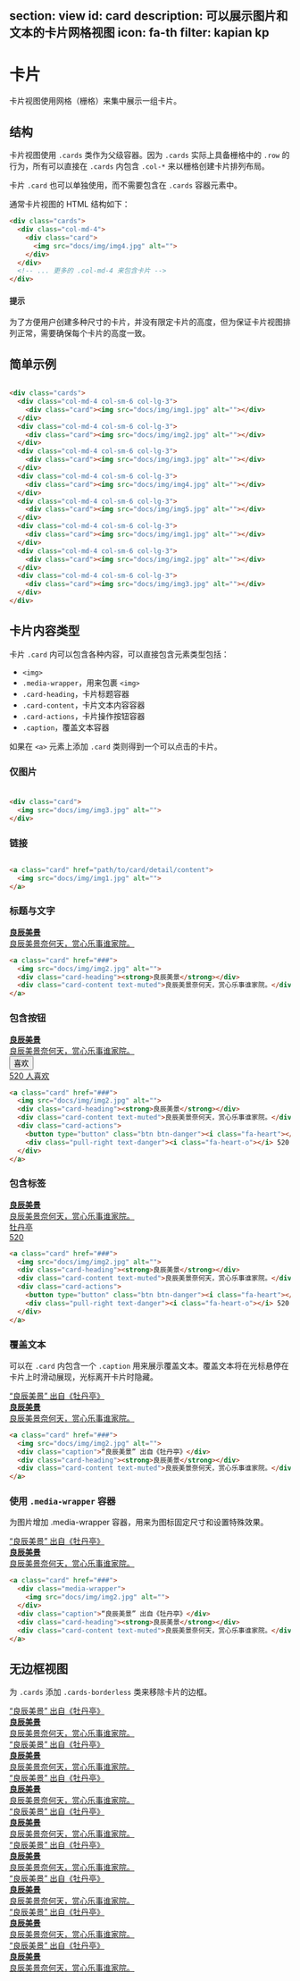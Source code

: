 ﻿section: view
id: card
description: 可以展示图片和文本的卡片网格视图
icon: fa-th
filter: kapian kp
---

# 卡片

卡片视图使用网格（栅格）来集中展示一组卡片。

<style>
.example-cards {padding-bottom: 0;}
.example-cards > .card {width: 300px; max-width: 100%; margin-bottom: 20px;}
.example-cards > .cards-condensed {margin-bottom: 20px}
</style>

## 结构

卡片视图使用 `.cards` 类作为父级容器。因为 `.cards` 实际上具备栅格中的 `.row` 的行为，所有可以直接在 `.cards` 内包含 `.col-*` 来以栅格创建卡片排列布局。

卡片 `.card` 也可以单独使用，而不需要包含在 `.cards` 容器元素中。

通常卡片视图的 HTML 结构如下：

```html
<div class="cards">
  <div class="col-md-4">
    <div class="card">
      <img src="docs/img/img4.jpg" alt="">
    </div>
  </div>
  <!-- ... 更多的 .col-md-4 来包含卡片 -->
</div>
```

<div class="alert alert-primary-inverse">
  <h4>提示</h4>
  <p>为了方便用户创建多种尺寸的卡片，并没有限定卡片的高度，但为保证卡片视图排列正常，需要确保每个卡片的高度一致。</p>
</div>

## 简单示例

<example class="example-cards">
  <div class="cards">
    <div class="col-md-4 col-sm-6 col-lg-3">
      <div class="card"><img src="docs/img/img1.jpg" alt=""></div>
    </div>
    <div class="col-md-4 col-sm-6 col-lg-3">
      <div class="card"><img src="docs/img/img2.jpg" alt=""></div>
    </div>
    <div class="col-md-4 col-sm-6 col-lg-3">
      <div class="card"><img src="docs/img/img3.jpg" alt=""></div>
    </div>
    <div class="col-md-4 col-sm-6 col-lg-3">
      <div class="card"><img src="docs/img/img4.jpg" alt=""></div>
    </div>
    <div class="col-md-4 col-sm-6 col-lg-3">
      <div class="card"><img src="docs/img/img5.jpg" alt=""></div>
    </div>
    <div class="col-md-4 col-sm-6 col-lg-3">
      <div class="card"><img src="docs/img/img1.jpg" alt=""></div>
    </div>
    <div class="col-md-4 col-sm-6 col-lg-3">
      <div class="card"><img src="docs/img/img2.jpg" alt=""></div>
    </div>
    <div class="col-md-4 col-sm-6 col-lg-3">
      <div class="card"><img src="docs/img/img3.jpg" alt=""></div>
    </div>
  </div>
</example>

```html
<div class="cards">
  <div class="col-md-4 col-sm-6 col-lg-3">
    <div class="card"><img src="docs/img/img1.jpg" alt=""></div>
  </div>
  <div class="col-md-4 col-sm-6 col-lg-3">
    <div class="card"><img src="docs/img/img2.jpg" alt=""></div>
  </div>
  <div class="col-md-4 col-sm-6 col-lg-3">
    <div class="card"><img src="docs/img/img3.jpg" alt=""></div>
  </div>
  <div class="col-md-4 col-sm-6 col-lg-3">
    <div class="card"><img src="docs/img/img4.jpg" alt=""></div>
  </div>
  <div class="col-md-4 col-sm-6 col-lg-3">
    <div class="card"><img src="docs/img/img5.jpg" alt=""></div>
  </div>
  <div class="col-md-4 col-sm-6 col-lg-3">
    <div class="card"><img src="docs/img/img1.jpg" alt=""></div>
  </div>
  <div class="col-md-4 col-sm-6 col-lg-3">
    <div class="card"><img src="docs/img/img2.jpg" alt=""></div>
  </div>
  <div class="col-md-4 col-sm-6 col-lg-3">
    <div class="card"><img src="docs/img/img3.jpg" alt=""></div>
  </div>
</div>
```

## 卡片内容类型

卡片 `.card` 内可以包含各种内容，可以直接包含元素类型包括：

 - `<img>`
 - `.media-wrapper`，用来包裹 `<img>`
 - `.card-heading`，卡片标题容器
 - `.card-content`，卡片文本内容容器
 - `.card-actions`，卡片操作按钮容器
 - `.caption`，覆盖文本容器

如果在 `<a>` 元素上添加 `.card` 类则得到一个可以点击的卡片。

### 仅图片

<example class="example-cards">
  <div class="card">
    <img src="docs/img/img3.jpg" alt="">
  </div>
</example>

```html
<div class="card">
  <img src="docs/img/img3.jpg" alt="">
</div>
```

### 链接

<example class="example-cards">
  <a class="card" href="###">
    <img src="docs/img/img1.jpg" alt="">
  </a>
</example>

```html
<a class="card" href="path/to/card/detail/content">
  <img src="docs/img/img1.jpg" alt="">
</a>
```

### 标题与文字

<example class="example-cards">
  <a class="card" href="###">
    <img src="docs/img/img2.jpg" alt="">
    <div class="card-heading"><strong>良辰美景</strong></div>
    <div class="card-content text-muted">良辰美景奈何天，赏心乐事谁家院。</div>
  </a>
</example>

```html
<a class="card" href="###">
  <img src="docs/img/img2.jpg" alt="">
  <div class="card-heading"><strong>良辰美景</strong></div>
  <div class="card-content text-muted">良辰美景奈何天，赏心乐事谁家院。</div>
</a>
```

### 包含按钮

<example class="example-cards">
  <a class="card" href="###">
    <img src="docs/img/img2.jpg" alt="">
    <div class="card-heading"><strong>良辰美景</strong></div>
    <div class="card-content text-muted">良辰美景奈何天，赏心乐事谁家院。</div>
    <div class="card-actions">
      <button type="button" class="btn btn-danger"><i class="fa-heart"></i> 喜欢</button>
      <div class="pull-right text-danger"><i class="fa-heart-o"></i> 520 人喜欢</div>
    </div>
  </a>
</example>

```html
<a class="card" href="###">
  <img src="docs/img/img2.jpg" alt="">
  <div class="card-heading"><strong>良辰美景</strong></div>
  <div class="card-content text-muted">良辰美景奈何天，赏心乐事谁家院。</div>
  <div class="card-actions">
    <button type="button" class="btn btn-danger"><i class="fa-heart"></i> 喜欢</button>
    <div class="pull-right text-danger"><i class="fa-heart-o"></i> 520 人喜欢</div>
  </div>
</a>
```

### 包含标签

<example class="example-cards">
  <a class="card" href="###">
    <img src="docs/img/img2.jpg" alt="">
    <div class="card-heading"><strong>良辰美景</strong></div>
    <div class="card-content text-muted">良辰美景奈何天，赏心乐事谁家院。</div>
    <div class="card-actions">
      <span class="label label-warning">牡丹亭</span>
      <div class="pull-right"><i class="fa-comments-o"></i> 520</div>
    </div>
  </a>
</example>

```html
<a class="card" href="###">
  <img src="docs/img/img2.jpg" alt="">
  <div class="card-heading"><strong>良辰美景</strong></div>
  <div class="card-content text-muted">良辰美景奈何天，赏心乐事谁家院。</div>
  <div class="card-actions">
    <button type="button" class="btn btn-danger"><i class="fa-heart"></i> 喜欢</button>
    <div class="pull-right text-danger"><i class="fa-heart-o"></i> 520 人喜欢</div>
  </div>
</a>
```

### 覆盖文本

可以在 `.card` 内包含一个 `.caption` 用来展示覆盖文本。覆盖文本将在光标悬停在卡片上时滑动展现，光标离开卡片时隐藏。

<example class="example-cards">
  <a class="card" href="###">
    <img src="docs/img/img2.jpg" alt="">
    <div class="caption">“良辰美景” 出自《牡丹亭》</div>
    <div class="card-heading"><strong>良辰美景</strong></div>
    <div class="card-content text-muted">良辰美景奈何天，赏心乐事谁家院。</div>
  </a>
</example>

```html
<a class="card" href="###">
  <img src="docs/img/img2.jpg" alt="">
  <div class="caption">“良辰美景” 出自《牡丹亭》</div>
  <div class="card-heading"><strong>良辰美景</strong></div>
  <div class="card-content text-muted">良辰美景奈何天，赏心乐事谁家院。</div>
</a>
```

### 使用 `.media-wrapper` 容器

为图片增加 .media-wrapper 容器，用来为图标固定尺寸和设置特殊效果。

<example class="example-cards">
  <a class="card" href="###">
    <div class="media-wrapper">
      <img src="docs/img/img2.jpg" alt="">
    </div>
    <div class="caption">“良辰美景” 出自《牡丹亭》</div>
    <div class="card-heading"><strong>良辰美景</strong></div>
    <div class="card-content text-muted">良辰美景奈何天，赏心乐事谁家院。</div>
  </a>
</example>

```html
<a class="card" href="###">
  <div class="media-wrapper">
    <img src="docs/img/img2.jpg" alt="">
  </div>
  <div class="caption">“良辰美景” 出自《牡丹亭》</div>
  <div class="card-heading"><strong>良辰美景</strong></div>
  <div class="card-content text-muted">良辰美景奈何天，赏心乐事谁家院。</div>
</a>
```

## 无边框视图

为 `.cards` 添加 `.cards-borderless` 类来移除卡片的边框。

<example class="example-cards">
  <div class="cards cards-borderless">
    <div class="col-md-4 col-sm-6 col-lg-3">
      <a class="card" href="###">
        <img src="docs/img/img2.jpg" alt="">
        <div class="caption">“良辰美景” 出自《牡丹亭》</div>
        <div class="card-heading"><strong>良辰美景</strong></div>
        <div class="card-content text-muted">良辰美景奈何天，赏心乐事谁家院。</div>
      </a>
    </div>
    <div class="col-md-4 col-sm-6 col-lg-3">
      <a class="card" href="###">
        <img src="docs/img/img1.jpg" alt="">
        <div class="caption">“良辰美景” 出自《牡丹亭》</div>
        <div class="card-heading"><strong>良辰美景</strong></div>
        <div class="card-content text-muted">良辰美景奈何天，赏心乐事谁家院。</div>
      </a>
    </div>
    <div class="col-md-4 col-sm-6 col-lg-3">
      <a class="card" href="###">
        <img src="docs/img/img5.jpg" alt="">
        <div class="caption">“良辰美景” 出自《牡丹亭》</div>
        <div class="card-heading"><strong>良辰美景</strong></div>
        <div class="card-content text-muted">良辰美景奈何天，赏心乐事谁家院。</div>
      </a>
    </div>
    <div class="col-md-4 col-sm-6 col-lg-3">
      <a class="card" href="###">
        <img src="docs/img/img4.jpg" alt="">
        <div class="caption">“良辰美景” 出自《牡丹亭》</div>
        <div class="card-heading"><strong>良辰美景</strong></div>
        <div class="card-content text-muted">良辰美景奈何天，赏心乐事谁家院。</div>
      </a>
    </div>
    <div class="col-md-4 col-sm-6 col-lg-3">
      <a class="card" href="###">
        <img src="docs/img/img3.jpg" alt="">
        <div class="caption">“良辰美景” 出自《牡丹亭》</div>
        <div class="card-heading"><strong>良辰美景</strong></div>
        <div class="card-content text-muted">良辰美景奈何天，赏心乐事谁家院。</div>
      </a>
    </div>
    <div class="col-md-4 col-sm-6 col-lg-3">
      <a class="card" href="###">
        <img src="docs/img/img2.jpg" alt="">
        <div class="caption">“良辰美景” 出自《牡丹亭》</div>
        <div class="card-heading"><strong>良辰美景</strong></div>
        <div class="card-content text-muted">良辰美景奈何天，赏心乐事谁家院。</div>
      </a>
    </div>
    <div class="col-md-4 col-sm-6 col-lg-3">
      <a class="card" href="###">
        <img src="docs/img/img1.jpg" alt="">
        <div class="caption">“良辰美景” 出自《牡丹亭》</div>
        <div class="card-heading"><strong>良辰美景</strong></div>
        <div class="card-content text-muted">良辰美景奈何天，赏心乐事谁家院。</div>
      </a>
    </div>
    <div class="col-md-4 col-sm-6 col-lg-3">
      <a class="card" href="###">
        <img src="docs/img/img5.jpg" alt="">
        <div class="caption">“良辰美景” 出自《牡丹亭》</div>
        <div class="card-heading"><strong>良辰美景</strong></div>
        <div class="card-content text-muted">良辰美景奈何天，赏心乐事谁家院。</div>
      </a>
    </div>
  </div>
</example>

<template class="pre-scrollable linenums"/>

```html
<div class="cards cards-borderless">
  <div class="col-md-4 col-sm-6 col-lg-3">
    <a class="card" href="###">
      <img src="docs/img/img2.jpg" alt="">
      <div class="caption">“良辰美景” 出自《牡丹亭》</div>
      <div class="card-heading"><strong>良辰美景</strong></div>
      <div class="card-content text-muted">良辰美景奈何天，赏心乐事谁家院。</div>
    </a>
  </div>
  <div class="col-md-4 col-sm-6 col-lg-3">
    <a class="card" href="###">
      <img src="docs/img/img1.jpg" alt="">
      <div class="caption">“良辰美景” 出自《牡丹亭》</div>
      <div class="card-heading"><strong>良辰美景</strong></div>
      <div class="card-content text-muted">良辰美景奈何天，赏心乐事谁家院。</div>
    </a>
  </div>
  <div class="col-md-4 col-sm-6 col-lg-3">
    <a class="card" href="###">
      <img src="docs/img/img5.jpg" alt="">
      <div class="caption">“良辰美景” 出自《牡丹亭》</div>
      <div class="card-heading"><strong>良辰美景</strong></div>
      <div class="card-content text-muted">良辰美景奈何天，赏心乐事谁家院。</div>
    </a>
  </div>
  <div class="col-md-4 col-sm-6 col-lg-3">
    <a class="card" href="###">
      <img src="docs/img/img4.jpg" alt="">
      <div class="caption">“良辰美景” 出自《牡丹亭》</div>
      <div class="card-heading"><strong>良辰美景</strong></div>
      <div class="card-content text-muted">良辰美景奈何天，赏心乐事谁家院。</div>
    </a>
  </div>
  <div class="col-md-4 col-sm-6 col-lg-3">
    <a class="card" href="###">
      <img src="docs/img/img3.jpg" alt="">
      <div class="caption">“良辰美景” 出自《牡丹亭》</div>
      <div class="card-heading"><strong>良辰美景</strong></div>
      <div class="card-content text-muted">良辰美景奈何天，赏心乐事谁家院。</div>
    </a>
  </div>
  <div class="col-md-4 col-sm-6 col-lg-3">
    <a class="card" href="###">
      <img src="docs/img/img2.jpg" alt="">
      <div class="caption">“良辰美景” 出自《牡丹亭》</div>
      <div class="card-heading"><strong>良辰美景</strong></div>
      <div class="card-content text-muted">良辰美景奈何天，赏心乐事谁家院。</div>
    </a>
  </div>
  <div class="col-md-4 col-sm-6 col-lg-3">
    <a class="card" href="###">
      <img src="docs/img/img1.jpg" alt="">
      <div class="caption">“良辰美景” 出自《牡丹亭》</div>
      <div class="card-heading"><strong>良辰美景</strong></div>
      <div class="card-content text-muted">良辰美景奈何天，赏心乐事谁家院。</div>
    </a>
  </div>
  <div class="col-md-4 col-sm-6 col-lg-3">
    <a class="card" href="###">
      <img src="docs/img/img5.jpg" alt="">
      <div class="caption">“良辰美景” 出自《牡丹亭》</div>
      <div class="card-heading"><strong>良辰美景</strong></div>
      <div class="card-content text-muted">良辰美景奈何天，赏心乐事谁家院。</div>
    </a>
  </div>
</div>
```

## 紧凑视图

为 `.cards` 添加 `.cards-condensed` 类可以得到更为紧凑的视图，卡片之间将没有间距。

<example class="example-cards">
  <div class="cards cards-condensed">
    <div class="col-md-4 col-sm-6 col-lg-3">
      <a class="card" href="###">
        <img src="docs/img/img2.jpg" alt="">
        <div class="caption">“良辰美景” 出自《牡丹亭》</div>
        <div class="card-heading"><strong>良辰美景</strong></div>
        <div class="card-content text-muted">良辰美景奈何天，赏心乐事谁家院。</div>
      </a>
    </div>
    <div class="col-md-4 col-sm-6 col-lg-3">
      <a class="card" href="###">
        <img src="docs/img/img1.jpg" alt="">
        <div class="caption">“良辰美景” 出自《牡丹亭》</div>
        <div class="card-heading"><strong>良辰美景</strong></div>
        <div class="card-content text-muted">良辰美景奈何天，赏心乐事谁家院。</div>
      </a>
    </div>
    <div class="col-md-4 col-sm-6 col-lg-3">
      <a class="card" href="###">
        <img src="docs/img/img5.jpg" alt="">
        <div class="caption">“良辰美景” 出自《牡丹亭》</div>
        <div class="card-heading"><strong>良辰美景</strong></div>
        <div class="card-content text-muted">良辰美景奈何天，赏心乐事谁家院。</div>
      </a>
    </div>
    <div class="col-md-4 col-sm-6 col-lg-3">
      <a class="card" href="###">
        <img src="docs/img/img4.jpg" alt="">
        <div class="caption">“良辰美景” 出自《牡丹亭》</div>
        <div class="card-heading"><strong>良辰美景</strong></div>
        <div class="card-content text-muted">良辰美景奈何天，赏心乐事谁家院。</div>
      </a>
    </div>
    <div class="col-md-4 col-sm-6 col-lg-3">
      <a class="card" href="###">
        <img src="docs/img/img3.jpg" alt="">
        <div class="caption">“良辰美景” 出自《牡丹亭》</div>
        <div class="card-heading"><strong>良辰美景</strong></div>
        <div class="card-content text-muted">良辰美景奈何天，赏心乐事谁家院。</div>
      </a>
    </div>
    <div class="col-md-4 col-sm-6 col-lg-3">
      <a class="card" href="###">
        <img src="docs/img/img2.jpg" alt="">
        <div class="caption">“良辰美景” 出自《牡丹亭》</div>
        <div class="card-heading"><strong>良辰美景</strong></div>
        <div class="card-content text-muted">良辰美景奈何天，赏心乐事谁家院。</div>
      </a>
    </div>
    <div class="col-md-4 col-sm-6 col-lg-3">
      <a class="card" href="###">
        <img src="docs/img/img1.jpg" alt="">
        <div class="caption">“良辰美景” 出自《牡丹亭》</div>
        <div class="card-heading"><strong>良辰美景</strong></div>
        <div class="card-content text-muted">良辰美景奈何天，赏心乐事谁家院。</div>
      </a>
    </div>
    <div class="col-md-4 col-sm-6 col-lg-3">
      <a class="card" href="###">
        <img src="docs/img/img5.jpg" alt="">
        <div class="caption">“良辰美景” 出自《牡丹亭》</div>
        <div class="card-heading"><strong>良辰美景</strong></div>
        <div class="card-content text-muted">良辰美景奈何天，赏心乐事谁家院。</div>
      </a>
    </div>
  </div>
</example>

<template class="pre-scrollable linenums"/>

```html
<div class="cards cards-condensed">
  <div class="col-md-4 col-sm-6 col-lg-3">
    <a class="card" href="###">
      <img src="docs/img/img2.jpg" alt="">
      <div class="caption">“良辰美景” 出自《牡丹亭》</div>
      <div class="card-heading"><strong>良辰美景</strong></div>
      <div class="card-content text-muted">良辰美景奈何天，赏心乐事谁家院。</div>
    </a>
  </div>
  <div class="col-md-4 col-sm-6 col-lg-3">
    <a class="card" href="###">
      <img src="docs/img/img1.jpg" alt="">
      <div class="caption">“良辰美景” 出自《牡丹亭》</div>
      <div class="card-heading"><strong>良辰美景</strong></div>
      <div class="card-content text-muted">良辰美景奈何天，赏心乐事谁家院。</div>
    </a>
  </div>
  <div class="col-md-4 col-sm-6 col-lg-3">
    <a class="card" href="###">
      <img src="docs/img/img5.jpg" alt="">
      <div class="caption">“良辰美景” 出自《牡丹亭》</div>
      <div class="card-heading"><strong>良辰美景</strong></div>
      <div class="card-content text-muted">良辰美景奈何天，赏心乐事谁家院。</div>
    </a>
  </div>
  <div class="col-md-4 col-sm-6 col-lg-3">
    <a class="card" href="###">
      <img src="docs/img/img4.jpg" alt="">
      <div class="caption">“良辰美景” 出自《牡丹亭》</div>
      <div class="card-heading"><strong>良辰美景</strong></div>
      <div class="card-content text-muted">良辰美景奈何天，赏心乐事谁家院。</div>
    </a>
  </div>
  <div class="col-md-4 col-sm-6 col-lg-3">
    <a class="card" href="###">
      <img src="docs/img/img3.jpg" alt="">
      <div class="caption">“良辰美景” 出自《牡丹亭》</div>
      <div class="card-heading"><strong>良辰美景</strong></div>
      <div class="card-content text-muted">良辰美景奈何天，赏心乐事谁家院。</div>
    </a>
  </div>
  <div class="col-md-4 col-sm-6 col-lg-3">
    <a class="card" href="###">
      <img src="docs/img/img2.jpg" alt="">
      <div class="caption">“良辰美景” 出自《牡丹亭》</div>
      <div class="card-heading"><strong>良辰美景</strong></div>
      <div class="card-content text-muted">良辰美景奈何天，赏心乐事谁家院。</div>
    </a>
  </div>
  <div class="col-md-4 col-sm-6 col-lg-3">
    <a class="card" href="###">
      <img src="docs/img/img1.jpg" alt="">
      <div class="caption">“良辰美景” 出自《牡丹亭》</div>
      <div class="card-heading"><strong>良辰美景</strong></div>
      <div class="card-content text-muted">良辰美景奈何天，赏心乐事谁家院。</div>
    </a>
  </div>
  <div class="col-md-4 col-sm-6 col-lg-3">
    <a class="card" href="###">
      <img src="docs/img/img5.jpg" alt="">
      <div class="caption">“良辰美景” 出自《牡丹亭》</div>
      <div class="card-heading"><strong>良辰美景</strong></div>
      <div class="card-content text-muted">良辰美景奈何天，赏心乐事谁家院。</div>
    </a>
  </div>
</div>
```

<div class="alert with-icon">
  <i class="fa-smile"></i>
  <div class="content">
    <p>非常感谢 <a class="alert-link" href="http://weibo.com/snowinfish" target="_blank">@snowinfish</a> 为本章节提供演示所用的全部图片。</p>
    <p class="margin-zero">图片仅供 MGUI 演示使用，未经作者授权，不得用作他用。</p>
  </div>
</div>
